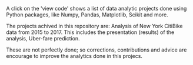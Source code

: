 A click on the 'view code' shows a list of data analytic projects done using Python packages, like Numpy, Pandas, Matplotlib, Scikit and more.

The projects achived in this repository are:
  Analysis of New York CitiBike data from 2015 to 2017. This includes the presentation (results) of the analysis,
  Uber-fare prediction.

These are not perfectly done; so corrections, contributions and advice are encourage to improve the analytics done in this projecs.
